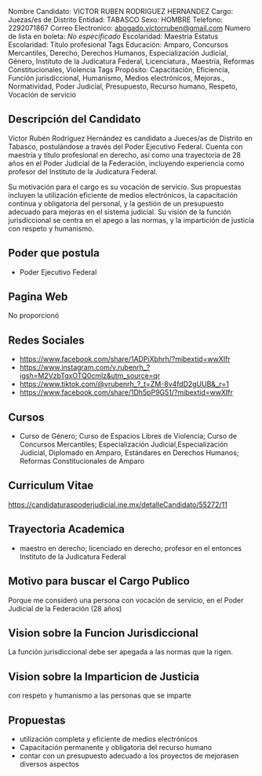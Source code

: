 Nombre Candidato: VICTOR RUBEN RODRIGUEZ HERNANDEZ
Cargo: Juezas/es de Distrito
Entidad: TABASCO
Sexo: HOMBRE
Telefono: 2292071867
Correo Electronico: abogado.victorruben@gmail.com
Numero de lista en boleta: *No especificado*
Escolaridad: Maestría
Estatus Escolaridad: Título profesional
Tags Educación: Amparo, Concursos Mercantiles, Derecho, Derechos Humanos, Especialización Judicial, Género, Instituto de la Judicatura Federal, Licenciatura., Maestría, Reformas Constitucionales, Violencia
Tags Propósito: Capacitación, Eficiencia, Función jurisdiccional, Humanismo, Medios electrónicos, Mejoras., Normatividad, Poder Judicial, Presupuesto, Recurso humano, Respeto, Vocación de servicio


## Descripción del Candidato 

Víctor Rubén Rodríguez Hernández es candidato a Jueces/as de Distrito en Tabasco, postulándose a través del Poder Ejecutivo Federal. Cuenta con maestría y título profesional en derecho, así como una trayectoria de 28 años en el Poder Judicial de la Federación, incluyendo experiencia como profesor del Instituto de la Judicatura Federal.

Su motivación para el cargo es su vocación de servicio. Sus propuestas incluyen la utilización eficiente de medios electrónicos, la capacitación continua y obligatoria del personal, y la gestión de un presupuesto adecuado para mejoras en el sistema judicial. Su visión de la función jurisdiccional se centra en el apego a las normas, y la impartición de justicia con respeto y humanismo.


## Poder que postula

- Poder Ejecutivo Federal


## Pagina Web

No proporcionó


## Redes Sociales

- https://www.facebook.com/share/1ADPiXbhrh/?mibextid=wwXIfr
- https://www.instagram.com/v.rubenrh_?igsh=M2VzbTgxOTQ0cmlz&utm_source=qr
- https://www.tiktok.com/@vrubenrh_?_t=ZM-8v4fdD2gUUB&_r=1
- https://www.facebook.com/share/1Dh5pP9G51/?mibextid=wwXIfr


## Cursos

- Curso de Género; Curso de Espacios Libres de Violencia; Curso de Concursos Mercantiles; Especialización Judicial,Especialización Judicial, Diplomado en Amparo, Estándares en Derechos Humanos; Reformas Constitucionales de Amparo


## Curriculum Vitae

https://candidaturaspoderjudicial.ine.mx/detalleCandidato/55272/11


## Trayectoria Academica

- maestro en derecho; licenciado en derecho; profesor en el entonces Instituto de la Judicatura Federal


## Motivo para buscar el Cargo Publico

Porque me consideró una persona con vocación de servicio, en el Poder Judicial de la Federación (28 años)


## Vision sobre la Funcion Jurisdiccional

La función jurisdiccional debe ser apegada a las normas que la rigen.


## Vision sobre la Imparticion de Justicia

con respeto y humanismo a las personas que se imparte


## Propuestas

- utilización completa y eficiente de medios electrónicos
- Capacitación permanente y obligatoria del recurso humano
- contar con un presupuesto adecuado a los proyectos de mejorasen diversos aspectos

